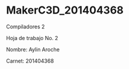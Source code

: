 # MakerC3D_201404368
Compiladores 2

Hoja de trabajo No. 2

Nombre: Aylin Aroche

Carnet: 201404368
